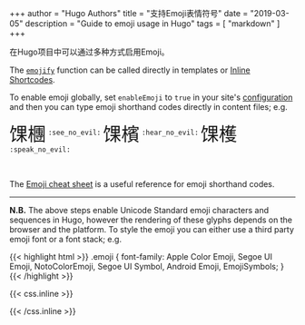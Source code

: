 +++
author = "Hugo Authors"
title = "支持Emoji表情符号"
date = "2019-03-05"
description = "Guide to emoji usage in Hugo"
tags = [
    "markdown"
]
+++

在Hugo项目中可以通过多种方式启用Emoji。
<!--more-->
The [`emojify`](https://gohugo.io/functions/emojify/) function can be called directly in templates or [Inline Shortcodes](https://gohugo.io/templates/shortcode-templates/#inline-shortcodes).

To enable emoji globally, set `enableEmoji` to `true` in your site's [configuration](https://gohugo.io/getting-started/configuration/) and then you can type emoji shorthand codes directly in content files; e.g.

<p><span class="nowrap"><span class="emojify">馃檲</span> <code>:see_no_evil:</code></span>  <span class="nowrap"><span class="emojify">馃檳</span> <code>:hear_no_evil:</code></span>  <span class="nowrap"><span class="emojify">馃檴</span> <code>:speak_no_evil:</code></span></p>
<br>

The [Emoji cheat sheet](http://www.emoji-cheat-sheet.com/) is a useful reference for emoji shorthand codes.

***

**N.B.** The above steps enable Unicode Standard emoji characters and sequences in Hugo, however the rendering of these glyphs depends on the browser and the platform. To style the emoji you can either use a third party emoji font or a font stack; e.g.

{{< highlight html >}}
.emoji {
  font-family: Apple Color Emoji, Segoe UI Emoji, NotoColorEmoji, Segoe UI Symbol, Android Emoji, EmojiSymbols;
}
{{< /highlight >}}

{{< css.inline >}}
<style>
.emojify {
  font-family: Apple Color Emoji, Segoe UI Emoji, NotoColorEmoji, Segoe UI Symbol, Android Emoji, EmojiSymbols;
  font-size: 2rem;
  vertical-align: middle;
}
@media screen and (max-width:650px) {
  .nowrap {
    display: block;
    margin: 25px 0;
  }
}
</style>
{{< /css.inline >}}


&emsp;